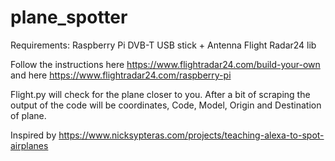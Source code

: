 # plane_spotter

Requirements:
Raspberry Pi
DVB-T USB stick + Antenna
Flight Radar24 lib

Follow the instructions here https://www.flightradar24.com/build-your-own and here https://www.flightradar24.com/raspberry-pi

Flight.py will check for the plane closer to you. After a bit of scraping the output of the code will be coordinates, Code, Model, Origin and Destination of plane.

Inspired by https://www.nicksypteras.com/projects/teaching-alexa-to-spot-airplanes
